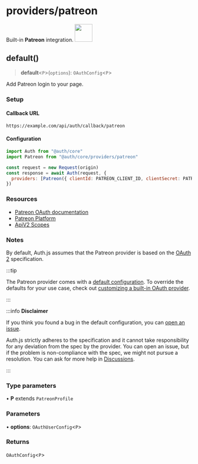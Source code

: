 # providers/patreon

<div style={{backgroundColor: "#000", display: "flex", justifyContent: "space-between", color: "#fff", padding: 16}}>
<span>Built-in <b>Patreon</b> integration.</span>
<a href="https://www.patreon.com/">
  <img style={{display: "block"}} src="https://authjs.dev/img/providers/patreon.svg" height="48" />
</a>
</div>

## default()

> **default**\<`P`\>(`options`): `OAuthConfig`\<`P`\>

Add Patreon login to your page.

### Setup

#### Callback URL
```
https://example.com/api/auth/callback/patreon
```

#### Configuration
```js
import Auth from "@auth/core"
import Patreon from "@auth/core/providers/patreon"

const request = new Request(origin)
const response = await Auth(request, {
  providers: [Patreon({ clientId: PATREON_CLIENT_ID, clientSecret: PATREON_CLIENT_SECRET })],
})
```

### Resources

 - [Patreon OAuth documentation](https://docs.patreon.com/#apiv2-oauth)
 - [Patreon Platform](https://www.patreon.com/portal/registration/register-clients)
 - [ApiV2 Scopes](https://docs.patreon.com/#scopes)

### Notes

By default, Auth.js assumes that the Patreon provider is
based on the [OAuth 2](https://www.rfc-editor.org/rfc/rfc6749.html) specification.

:::tip

The Patreon provider comes with a [default configuration](https://github.com/nextauthjs/next-auth/blob/main/packages/core/src/providers/patreon.ts).
To override the defaults for your use case, check out [customizing a built-in OAuth provider](https://authjs.dev/guides/providers/custom-provider#override-default-options).

:::

:::info **Disclaimer**

If you think you found a bug in the default configuration, you can [open an issue](https://authjs.dev/new/provider-issue).

Auth.js strictly adheres to the specification and it cannot take responsibility for any deviation from
the spec by the provider. You can open an issue, but if the problem is non-compliance with the spec,
we might not pursue a resolution. You can ask for more help in [Discussions](https://authjs.dev/new/github-discussions).

:::

### Type parameters

• **P** extends `PatreonProfile`

### Parameters

• **options**: `OAuthUserConfig`\<`P`\>

### Returns

`OAuthConfig`\<`P`\>
